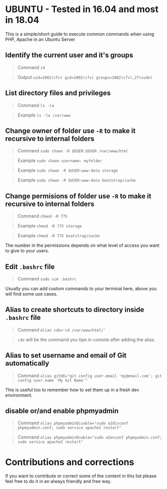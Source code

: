 # UBUNTU - Tested in 16.04 and most in 18.04
This is a simple/short guide to execute common commands when using PHP, Apache in an Ubuntu Server

## Identify the current user and it's groups

> Command `id`

> Output `uid=1002(cfv) gid=1002(cfv) groups=1002(cfv),27(sudo)`

## List directory files and privileges
> Command `ls -la`

> Example `ls -la /var/www`

## Change owner of folder use `-R` to make it recursive to internal folders
> Command `sudo chown -R $USER:$USER /var/www/html`

> Example `sudo chown username: myfolder`

> Example `sudo chown -R $USER:www-data storage`

> Example `sudo chown -R $USER:www-data bootstrap/cache`

## Change permisions of folder use `-R` to make it recursive to internal folders 
> Command `chmod -R 775`

> Example `chmod -R 775 storage`

> Example `chmod -R 775 bootstrap/cache`

The number in the permissions depends on what level of access you want to give to your users.

## Edit `.bashrc` file
> Command `sudo vim .bashrc`

Usually you can add custom commands to your terminal here, above you will find some use cases.

## Alias to create shortcuts to directory inside `.bashrc` file
> Command `alias cdo='cd /var/www/html/'`

> `cdo` will be the command you tipe in console after adding the alias.

## Alias to set username and email of Git automatically 
> Command `alias gitUE="git config user.email 'my@email.com'; git config user.name 'My Git Name'"`

This is useful too to remember how to set them up in a fresh dev environment.

## disable or/and enable phpmyadmin
> Command `alias phpmyadminDisable="sudo a2disconf phpmyadmin.conf; sudo service apache2 restart"`

> Command `alias phpmyadminEnable="sudo a2enconf phpmyadmin.conf; sudo service apache2 restart"`

# Contributions and corrections
If you want to contribute or correct some of the content in this list please feel free to do it in an always friendly and free way.
